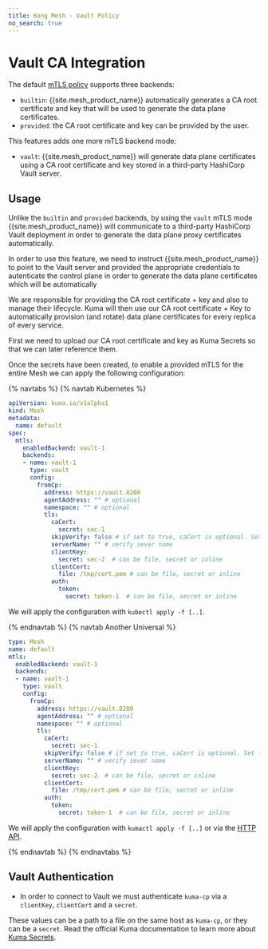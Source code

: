 ```yaml
---
title: Kong Mesh - Vault Policy
no_search: true
---
```


# Vault CA Integration

The default [mTLS policy](https://kuma.io/docs/latest/policies/mutual-tls/) supports three backends:

* `builtin`: {{site.mesh_product_name}} automatically generates a CA root certificate and key that will be used to generate the data plane certificates.
* `provided`: the CA root certificate and key can be provided by the user.

This features adds one more mTLS backend mode:

* `vault`: {{site.mesh_product_name}} will generate data plane certificates using a CA root certificate and key stored in a third-party HashiCorp Vault server.

## Usage

Unlike the `builtin` and `provided` backends, by using the `vault` mTLS mode {{site.mesh_product_name}} will communicate to a third-party HashiCorp Vault deployment in order to generate the data plane proxy certificates automatically.

In order to use this feature, we need to instruct {{site.mesh_product_name}} to point to the Vault server and provided the appropriate credentials to autenticate the control plane in order to generate the data plane certificates which will be automatically 

We are responsible for providing the CA root certificate + key and also to manage their lifecycle. Kuma will then use our CA root certificate + Key to automatically provision (and rotate) data plane certificates for every replica of every service.

First we need to upload our CA root certificate and key as Kuma Secrets so that we can later reference them.

Once the secrets have been created, to enable a provided mTLS for the entire Mesh we can apply the following configuration:

{% navtabs %}
{% navtab Kubernetes %}

```yaml
apiVersion: kuma.io/v1alpha1
kind: Mesh
metadata:
  name: default
spec:
  mtls:
    enabledBackend: vault-1
    backends:
    - name: vault-1
      type: vault
      config:
        fromCp:
          address: https://vault.8200
          agentAddress: "" # optional
          namespace: "" # optional
          tls:
            caCert:
              secret: sec-1
            skipVerify: false # if set to true, caCert is optional. Set to true only for development
            serverName: "" # verify sever name
            clientKey:
              secret: sec-2  # can be file, secret or inline
            clientCert:
              file: /tmp/cert.pem # can be file, secret or inline
            auth:
              token:
                secret: token-1  # can be file, secret or inline
```

We will apply the configuration with `kubectl apply -f [..]`.

{% endnavtab %}
{% navtab Another Universal %}

```yaml
type: Mesh
name: default
mtls:
  enabledBackend: vault-1
  backends:
  - name: vault-1
    type: vault
    config:
      fromCp:
        address: https://vault.8200
        agentAddress: "" # optional
        namespace: "" # optional
        tls:
          caCert:
            secret: sec-1
          skipVerify: false # if set to true, caCert is optional. Set to true only for development
          serverName: "" # verify sever name
          clientKey:
            secret: sec-2  # can be file, secret or inline
          clientCert:
            file: /tmp/cert.pem # can be file, secret or inline
          auth:
            token:
              secret: token-1  # can be file, secret or inline
```

We will apply the configuration with `kumactl apply -f [..]` or via the [HTTP API](https://kuma.io/docs/latest/documentation/http-api).

{% endnavtab %}
{% endnavtabs %}

## Vault Authentication

* In order to connect to Vault we must authenticate `kuma-cp` via a `clientKey`, `clientCert` and a `secret`. 

These values can be a path to a file on the same host as `kuma-cp`, or they can be a  `secret`. Read the official Kuma documentation to learn more about [Kuma Secrets](https://kuma.io/docs/latest/documentation/secrets/).
